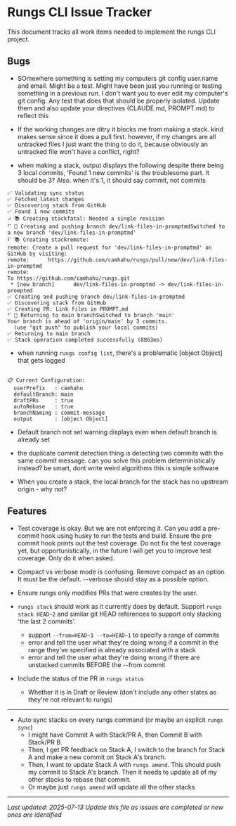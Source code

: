 # Rungs CLI Issue Tracker

This document tracks all work items needed to implement the rungs CLI project.

## Bugs

- SOmewhere something is setting my computers git config user.name and email. Might be a test. Might have been just you running or testing something in a previous run. I don't want you to ever edit my computer's git config. Any test that does that should be properly isolated. Update them and also update your directives (CLAUDE.md, PROMPT.md) to reflect this


- If the working changes are ditry it blocks me from making a stack. kind makes sense since it does a pull first. however, if my changes are all untracked files I just want the thing to do it, because obviously an untracked file won't have a conflict, right?

- when making a stack, output displays the following despite there being 3 local commits, 'Found 1 new commits' is the troublesome part. It should be 3? Also. when it's 1, it should say commit, not commits
```
✅ Validating sync status
✅ Fetched latest changes
✅ Discovering stack from GitHub
✅ Found 1 new commits
⠴ 📚 Creating stackfatal: Needed a single revision
⠋ 🔄 Creating and pushing branch dev/link-files-in-promptmdSwitched to a new branch 'dev/link-files-in-promptmd'
⠏ 📚 Creating stackremote:
remote: Create a pull request for 'dev/link-files-in-promptmd' on GitHub by visiting:
remote:      https://github.com/camhahu/rungs/pull/new/dev/link-files-in-promptmd
remote:
To https://github.com/camhahu/rungs.git
 * [new branch]      dev/link-files-in-promptmd -> dev/link-files-in-promptmd
✅ Creating and pushing branch dev/link-files-in-promptmd
✅ Discovering stack from GitHub
✅ Creating PR: Link files in PROMPT.md
⠋ 🔄 Returning to main branchSwitched to branch 'main'
Your branch is ahead of 'origin/main' by 3 commits.
  (use "git push" to publish your local commits)
✅ Returning to main branch
✅ Stack operation completed successfully (8863ms)
```

- when running `rungs config list`, there's a problematic [object Object] that gets logged
```

📋 Current Configuration:
  userPrefix   : camhahu
  defaultBranch: main
  draftPRs     : true
  autoRebase   : true
  branchNaming : commit-message
  output       : [object Object]
```

- Default branch not set warning displays even when default branch is already set

- the duplicate commit detection thing is detecting two commits with the same commit message. can you solve this problem deterministically instead? be smart, dont write weird algorithms this is simple software

- When you create a stack, the local branch for the stack has no upstream origin - why not?


## Features

- Test coverage is okay. But we are not enforcing it. Can you add a pre-commit hook using husky to run the tests and build. Ensure the pre commit hook prints out the test coverage. Do not fix the test coverage yet, but opportunistically, in the future I will get you to improve test coverage. Only do it when asked.

- Compact vs verbose mode is confusing. Remove compact as an option. It must be the default. --verbose should stay as a possible option.

- Ensure rungs only modifies PRs that were creates by the user.

- `rungs stack` should work as it currently does by default. Support `rungs stack HEAD~2` and similar git HEAD references to support only stacking 'the last 2 commits'.
  - support `--from=HEAD~3 --to=HEAD~1` to specify a range of commits
  - error and tell the user what they're doing wrong if a commit in the range they've specified is already associated with a stack
  - error and tell the user what they're doing wrong if there are unstacked commits BEFORE the --from commit

- Include the status of the PR in `rungs status`
  - Whether it is in Draft or Review (don't include any other states as they're not relevant to rungs)

---

- Auto sync stacks on every rungs command (or maybe an explicit `rungs sync`)
  - I might have Commit A with Stack/PR A, then Commit B with Stack/PR B.
  - Then, I get PR feedback on Stack A, I switch to the branch for Stack A and make a new commit on Stack A's branch.
  - Then, I want to update Stack A with `rungs amend`. This should push my commit to Stack A's branch. Then it needs to update all of my other stacks to rebase that commit.
  - Or maybe just `rungs amend` will update all the other stacks

---

*Last updated: 2025-07-13*
*Update this file as issues are completed or new ones are identified*
